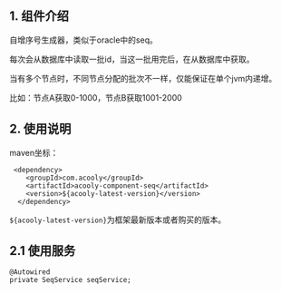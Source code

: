 <!-- title: 序列号生成器组件 -->
<!-- type: infrastructure -->
<!-- author: qiubo -->
## 1. 组件介绍

自增序号生成器，类似于oracle中的seq。

每次会从数据库中读取一批id，当这一批用完后，在从数据库中获取。

当有多个节点时，不同节点分配的批次不一样，仅能保证在单个jvm内递增。

比如：节点A获取0-1000，节点B获取1001-2000

## 2. 使用说明

maven坐标：

     <dependency>
        <groupId>com.acooly</groupId>
        <artifactId>acooly-component-seq</artifactId>
        <version>${acooly-latest-version}</version>
      </dependency>

`${acooly-latest-version}`为框架最新版本或者购买的版本。

## 2.1 使用服务

    @Autowired
    private SeqService seqService;